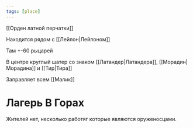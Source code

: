 ```yaml
---
tags: [place]
---
```


[[Орден латной перчатки]]

Находится рядом с [[Лейлон|Лейлоном]]

Там +-60 рыцарей

В центре круглый шатер со знаком [[Латандер|Латандера]], [[Морадин|Морадина]] и [[Тир|Тира]]

Заправляет всем [[Малик]]

# Лагерь В Горах

Жителей нет, несколько работяг которые являются оруженосцами.
